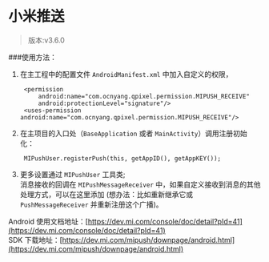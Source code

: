 # 小米推送

>版本:v3.6.0  

###使用方法：  
1. 在主工程中的配置文件 `AndroidManifest.xml` 中加入自定义的权限，  

        <permission
            android:name="com.ocnyang.qpixel.permission.MIPUSH_RECEIVE"
            android:protectionLevel="signature"/>
        <uses-permission android:name="com.ocnyang.qpixel.permission.MIPUSH_RECEIVE"/>
    
2. 在主项目的入口处（`BaseApplication` 或者 `MainActivity`）调用注册初始化：

        MIPushUser.registerPush(this, getAppID(), getAppKEY());

3. 更多设置通过 `MIPushUser` 工具类;  
消息接收的回调在 `MIPushMessageReceiver` 中，如果自定义接收到消息的其他处理方式，可以在这里添加
(想办法：比如重新继承它或 `PushMessageReceiver` 并重新注册这个广播)。

Android 使用文档地址：[https://dev.mi.com/console/doc/detail?pId=41](https://dev.mi.com/console/doc/detail?pId=41)  
SDK 下载地址：[https://dev.mi.com/mipush/downpage/android.html](https://dev.mi.com/mipush/downpage/android.html)  


